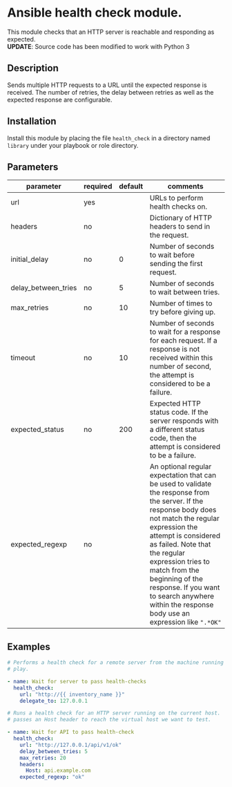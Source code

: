 # Ansible health check module.

This module checks that an HTTP server is reachable and responding
as expected.  
**UPDATE**: Source code has been modified to work with Python 3

## Description

Sends multiple HTTP requests to a URL until the expected response is
received. The number of retries, the delay between retries as well as
the expected response are configurable.  

## Installation

Install this module by placing the file `health_check` in a directory
named `library` under your playbook or role directory.

## Parameters

| parameter             | required | default | comments |
| --------------------- | -------- | ------- | -------- |
| url                   | yes      |         | URLs to perform health checks on. |
| headers               | no       |         | Dictionary of HTTP headers to send in the request. |
| initial_delay         | no       | 0       | Number of seconds to wait before sending the first request. |
| delay_between_tries   | no       | 5       | Number of seconds to wait between tries. |
| max_retries           | no       | 10      | Number of times to try before giving up. |
| timeout               | no       | 10      | Number of seconds to wait for a response for each request. If a response is not received within this number of second, the attempt is considered to be a failure. |
| expected_status       | no       | 200     | Expected HTTP status code. If the server responds with a different status code, then the attempt is considered to be a failure. |
| expected_regexp       | no       |         | An optional regular expectation that can be used to validate the response from the server. If the response body does not match the regular expression the attempt is considered as failed. Note that the regular expression tries to match from the beginning of the response. If you want to search anywhere within the response body use an expression like `".*OK"` |

## Examples

```yaml
# Performs a health check for a remote server from the machine running the
# play.

- name: Wait for server to pass health-checks
  health_check:
    url: "http://{{ inventory_name }}"
    delegate_to: 127.0.0.1

# Runs a health check for an HTTP server running on the current host.
# passes an Host header to reach the virtual host we want to test.

- name: Wait for API to pass health-check
  health_check:
    url: "http://127.0.0.1/api/v1/ok"
    delay_between_tries: 5
    max_retries: 20
    headers:
      Host: api.example.com
    expected_regexp: "ok"
```
